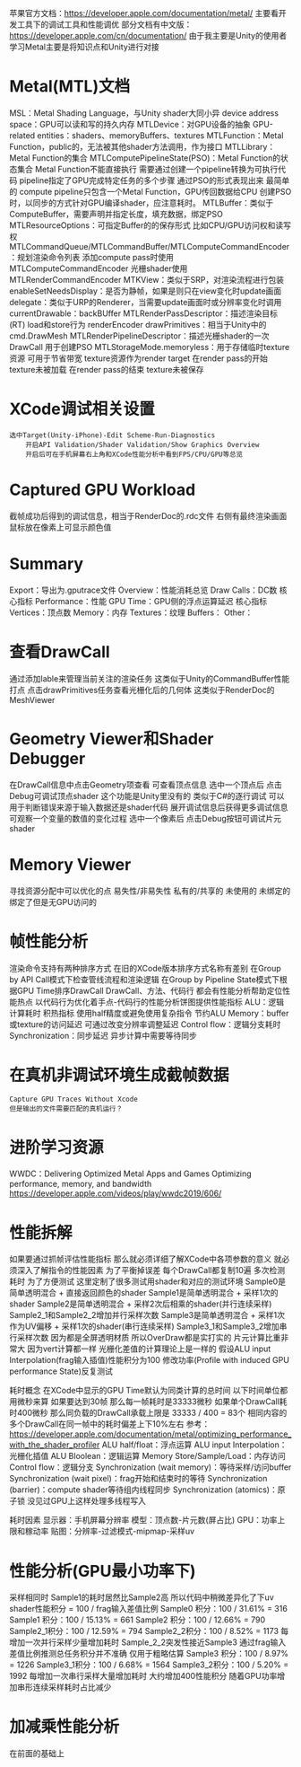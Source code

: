苹果官方文档：https://developer.apple.com/documentation/metal/
    主要看开发工具下的调试工具和性能调优
部分文档有中文版：https://developer.apple.com/cn/documentation/
由于我主要是Unity的使用者 学习Metal主要是将知识点和Unity进行对接

# Metal(MTL)文档
MSL：Metal Shading Language，与Unity shader大同小异
device address space：GPU可以读和写的持久内存
MTLDevice：对GPU设备的抽象
GPU-related entities：shaders、memoryBuffers、textures
MTLFunction：Metal Function，public的，无法被其他shader方法调用，作为接口
MTLLibrary：Metal Function的集合
MTLComputePipelineState(PSO)：Metal Function的状态集合
    Metal Function不能直接执行 需要通过创建一个pipeline转换为可执行代码
    pipeline指定了GPU完成特定任务的多个步骤 通过PSO的形式表现出来
    最简单的 compute pipeline只包含一个Metal Function，GPU传回数据给CPU
    创建PSO时，以同步的方式针对GPU编译shader，应注意耗时。
MTLBuffer：类似于ComputeBuffer，需要声明并指定长度，填充数据，绑定PSO
    MTLResourceOptions：可指定Buffer的的保存形式 比如CPU/GPU访问权和读写权
MTLCommandQueue/MTLCommandBuffer/MTLComputeCommandEncoder：规划渲染命令列表
    添加compute pass时使用MTLComputeCommandEncoder
    光栅shader使用MTLRenderCommandEncoder
MTKView：类似于SRP，对渲染流程进行包装
    enableSetNeedsDisplay：是否为静帧，如果是则只在view变化时update画面
    delegate：类似于URP的Renderer，当需要update画面时或分辨率变化时调用
    currentDrawable：backBUffer
MTLRenderPassDescriptor：描述渲染目标(RT) load和store行为
renderEncoder drawPrimitives：相当于Unity中的cmd.DrawMesh
MTLRenderPipelineDescriptor：描述光栅shader的一次DrawCall 用于创建PSO
MTLStorageMode.memoryless：用于存储临时texture资源 可用于节省带宽
    texture资源作为render target
    在render pass的开始 texture未被加载
    在render pass的结束 texture未被保存

# XCode调试相关设置
    选中Target(Unity-iPhone)-Edit Scheme-Run-Diagnostics
        开启API Validation/Shader Validation/Show Graphics Overview
        开启后可在手机屏幕右上角和XCode性能分析中看到FPS/CPU/GPU等总览
# Captured GPU Workload
截帧成功后得到的调试信息，相当于RenderDoc的.rdc文件
右侧有最终渲染画面 鼠标放在像素上可显示颜色值
# Summary
Export：导出为.gputrace文件
Overview：性能消耗总览
    Draw Calls：DC数 核心指标
Performance：性能
    GPU Time：GPU侧的浮点运算延迟 核心指标
    Vertices：顶点数
Memory：内存
    Textures：纹理
    Buffers：
    Other：
# 查看DrawCall
通过添加lable来管理当前关注的渲染任务 这类似于Unity的CommandBuffer性能打点
点击drawPrimitives任务查看光栅化后的几何体 这类似于RenderDoc的MeshViewer
# Geometry Viewer和Shader Debugger
在DrawCall信息中点击Geometry项查看 可查看顶点信息
选中一个顶点后 点击Debug可调试顶点shader
    这个功能是Unity里没有的 类似于C#的逐行调试
    可以用于判断错误来源于输入数据还是shader代码
    展开调试信息后获得更多调试信息
    可观察一个变量的数值的变化过程
选中一个像素后 点击Debug按钮可调试片元shader
# Memory Viewer
寻找资源分配中可以优化的点
易失性/非易失性 私有的/共享的 未使用的 未绑定的 绑定了但是无GPU访问的
# 帧性能分析
渲染命令支持有两种排序方式 在旧的XCode版本排序方式名称有差别
在Group by API Call模式下检查管线流程和渲染逻辑
在Group by Pipeline State模式下根据GPU Time排序DrawCall
    DrawCall、方法、代码行 都会有性能分析帮助定位性能热点
    以代码行为优化着手点-代码行的性能分析饼图提供性能指标
        ALU：逻辑计算耗时 积热指标
            使用half精度或避免使用复杂指令 节约ALU
        Memory：buffer或texture的访问延迟
            可通过改变分辨率调整延迟
        Control flow：逻辑分支耗时
        Synchronization：同步延迟 异步计算中需要等待同步
# 在真机非调试环境生成截帧数据
    Capture GPU Traces Without Xcode
    但是输出的文件需要匹配的真机运行？
# 进阶学习资源
WWDC：Delivering Optimized Metal Apps and Games
    Optimizing performance, memory, and bandwidth
https://developer.apple.com/videos/play/wwdc2019/606/

# 性能拆解
如果要通过抓帧评估性能指标 那么就必须详细了解XCode中各项参数的意义
    就必须深入了解指令的性能因素
    为了平衡掉误差 每个DrawCall都复制10遍 多次检测耗时
为了方便测试 这里定制了很多测试用shader和对应的测试环境
Sample0是简单透明混合 + 直接返回颜色的shader
Sample1是简单透明混合 + 采样1次的shader
Sample2是简单透明混合 + 采样2次后相乘的shader(并行连续采样)
    Sample2_1和Sample2_2增加并行采样次数
Sample3是简单透明混合 + 采样1次作为UV偏移 + 采样1次的shader(串行连续采样)
    Sample3_1和Sample3_2增加串行采样次数
因为都是全屏透明材质 所以OverDraw都是实打实的 片元计算比重非常大
因为vert计算都一样 光栅化差值的计算理论上是一样的
    假设ALU input Interpolation(frag输入插值)性能积分为100
    修改功率(Profile with induced GPU performance State)反复测试

耗时概念
在XCode中显示的GPU Time默认为同类计算的总时间
以下时间单位都用微秒来算 如果要达到30帧 那么每一帧耗时是33333微秒
如果单个DrawCall耗时400微秒 那么同负载的DrawCall承载上限是
    33333 / 400 = 83个
相同内容的多个DrawCall在同一帧中的耗时偏差上下10%左右 
参考：https://developer.apple.com/documentation/metal/optimizing_performance_with_the_shader_profiler
ALU half/float：浮点运算
ALU input Interpolation：光栅化插值
ALU Bloolean：逻辑运算
Memory Store/Sample/Load：内存访问
Control flow：逻辑分支
Synchronization (wait memory)：等待采样/访问buffer
Synchronization (wait pixel)：frag开始和结束时的等待
Synchronization (barrier)：compute shader等待组内线程同步
Synchronization (atomics)：原子锁 没见过GPU上这样处理多线程写入

耗时因素
显示器：手机屏幕分辨率
模型：顶点数-片元数(屏占比)
GPU：功率上限和稼动率
贴图：分辨率-过滤模式-mipmap-采样uv

# 性能分析(GPU最小功率下)
采样相同时 Sample1的耗时居然比Sample2高 所以代码中稍微差异化了下uv
shader性能积分 = 100 / frag输入差值比例
    Sample0  积分：100 / 31.61% = 316
    Sample1  积分：100 / 15.13% = 661
    Sample2  积分：100 / 12.66% = 790
    Sample2_1积分：100 / 12.59% = 794
    Sample2_2积分：100 / 8.52%  = 1173
        每增加一次并行采样少量增加耗时 Sample_2_2突发性接近Sample3
        通过frag输入差值比例推测总任务积分并不准确 仅用于粗略估算
    Sample3  积分：100 / 8.97% = 1226
    Sample3_1积分：100 / 6.68% = 1564
    Sample3_2积分：100 / 5.20% = 1992
        每增加一次串行采样大量增加耗时 大约增加400性能积分
        随着GPU功率增加串形连续采样耗时占比减少

# 加减乘性能分析
在前面的基础上


